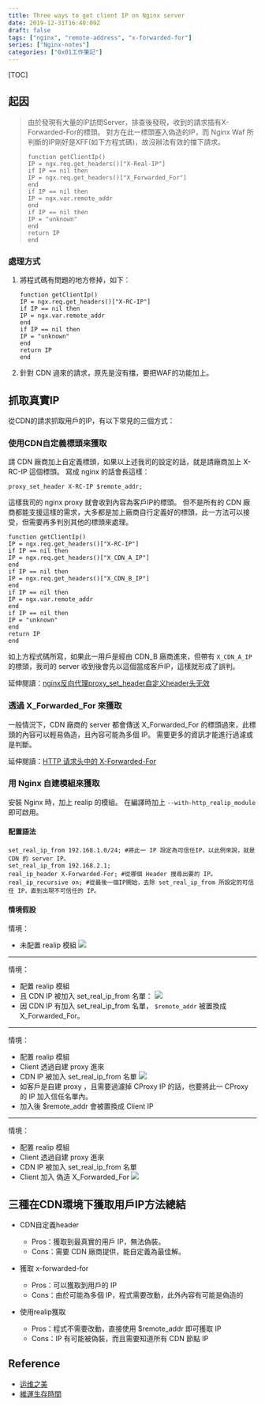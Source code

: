 ```yaml
---
title: Three ways to get client IP on Nginx server
date: 2019-12-31T16:40:09Z
draft: false
tags: ["nginx", "remote-address", "x-forwarded-for"]
series: ["Nginx-notes"]
categories: ["0x01工作筆記"]
---
```

[TOC]
## 起因
> 由於發現有大量的IP訪問Server，排查後發現，收到的請求插有X-Forwarded-For的標頭。 對方在此一標頭塞入偽造的IP，而 Nginx Waf 所判斷的IP剛好是XFF(如下方程式碼)，故沒辦法有效的擋下請求。
> ```nginx
> function getClientIp()
> IP = ngx.req.get_headers()["X-Real-IP"]
> if IP == nil then
> IP = ngx.req.get_headers()["X_Forwarded_For"]
> end
> if IP == nil then
> IP = ngx.var.remote_addr
> end
> if IP == nil then
> IP = "unknown"
> end
> return IP
> end
> ```

### 處理方式
1. 將程式碼有問題的地方修掉，如下：
   ```nginx
   function getClientIp()
   IP = ngx.req.get_headers()["X-RC-IP"]
   if IP == nil then
   IP = ngx.var.remote_addr
   end
   if IP == nil then
   IP = "unknown"
   end
   return IP
   end
   ```
2. 針對 CDN 過來的請求，原先是沒有擋，要把WAF的功能加上。

## 抓取真實IP
從CDN的請求抓取用戶的IP，有以下常見的三個方式：

### 使用CDN自定義標頭來獲取
請 CDN 廠商加上自定義標頭，如果以上述我司的設定的話，就是請廠商加上 X-RC-IP 這個標頭。
寫成 nginx 的話會長這樣：
```nginx
proxy_set_header X-RC-IP $remote_addr;
```

這樣我司的 nginx proxy 就會收到內容為客戶IP的標頭。 但不是所有的 CDN 廠商都能支援這樣的需求，大多都是加上廠商自行定義好的標頭，此一方法可以接受，但需要再多判別其他的標頭來處理。

```nginx
function getClientIp()
IP = ngx.req.get_headers()["X-RC-IP"]
if IP == nil then
IP = ngx.req.get_headers()["X_CDN_A_IP"]
end
if IP == nil then
IP = ngx.req.get_headers()["X_CDN_B_IP"]
end
if IP == nil then
IP = ngx.var.remote_addr
end
if IP == nil then
IP = "unknown"
end
return IP
end
```

如上方程式碼所寫，如果此一用戶是經由 CDN_B 廠商進來，但帶有 `X_CDN_A_IP` 的標頭，我司的 server 收到後會先以這個當成客戶IP，這樣就形成了誤判。

延伸閱讀：[nginx反向代理proxy_set_header自定义header头无效](http://www.ttlsa.com/nginx/nginx-proxy_set_header/)

### 透過 X_Forwarded_For 來獲取

一般情況下，CDN 廠商的 server 都會傳送 X_Forwarded_For 的標頭過來，此標頭的內容可以輕易偽造，且內容可能為多個 IP。
需要更多的資訊才能進行過濾或是判斷。

延伸閱讀：[HTTP 请求头中的 X-Forwarded-For](https://imququ.com/post/x-forwarded-for-header-in-http.html)

### 用 Nginx 自建模組來獲取

安裝 Nginx 時，加上 realip 的模組。 在編譯時加上 `--with-http_realip_module` 即可啟用。

#### 配置語法
```nginx
set_real_ip_from 192.168.1.0/24; #將此一 IP 設定為可信任IP，以此例來說，就是 CDN 的 server IP。
set_real_ip_from 192.168.2.1;
real_ip_header X-Forwarded-For; #從哪個 Header 搜尋出要的 IP。
real_ip_recursive on; #從最後一個IP開始，去除 set_real_ip_from 所設定的可信任 IP，直到出現不可信任的 IP。
```

#### 情境假設

情境：
- 未配置 realip 模組
  ![](https://raw.githubusercontent.com/alee801223/images/master/Non-real-ip.png)

---

情境：
- 配置 realip 模組
- 且 CDN IP 被加入 set_real_ip_from 名單：
  ![](https://raw.githubusercontent.com/alee801223/images/master/real-ip.png)
- 因 CDN IP 有加入 set_real_ip_from 名單，  `$remote_addr` 被置換成 X_Forwarded_For。

---

情境：
- 配置 realip 模組
- Client 透過自建 proxy 進來
- CDN IP 被加入 set_real_ip_from 名單
  ![](https://raw.githubusercontent.com/alee801223/images/master/real-ip-customer-proxy.png)
- 如客戶是自建 proxy ，且需要過濾掉 CProxy IP 的話，也要將此一 CProxy 的 IP 加入信任名單內。
- 加入後 $remote_addr 會被置換成 Client IP

---

情境：
- 配置 realip 模組
- Client 透過自建 proxy 進來 
- CDN IP 被加入 set_real_ip_from 名單
- Client 加入 偽造 X_Forwarded_For
  ![](https://raw.githubusercontent.com/alee801223/images/master/real-ip-fake-ip.png)

## 三種在CDN環境下獲取用戶IP方法總結

- CDN自定義header
  - Pros：獲取到最真實的用戶 IP，無法偽裝。
  - Cons：需要 CDN 廠商提供，能自定義為最佳解。

- 獲取 x-forwarded-for
  - Pros：可以獲取到用戶的 IP
  - Cons：由於可能為多個 IP，程式需要改動，此外內容有可能是偽造的 

- 使用realip獲取
  - Pros：程式不需要改動，直接使用 $remote_addr 即可獲取 IP
  - Cons：IP 有可能被偽裝，而且需要知道所有 CDN 節點 IP

## Reference
- [运维之美](https://www.hi-linux.com/posts/53006.html "运维之美")
- [維運生存時間](http://www.ttlsa.com/nginx/nginx-get-user-real-ip/ "維運生存時間")